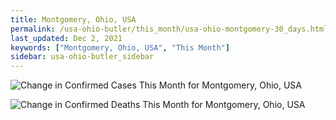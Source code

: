 ```yaml
---
title: Montgomery, Ohio, USA
permalink: /usa-ohio-butler/this_month/usa-ohio-montgomery-30_days.html
last_updated: Dec 2, 2021
keywords: ["Montgomery, Ohio, USA", "This Month"]
sidebar: usa-ohio-butler_sidebar
---
```


![Change in Confirmed Cases This Month for Montgomery, Ohio, USA](/covid_tracker/images/graphs/usa-ohio-montgomery-delta_confirmed-30_days_graph.png)

![Change in Confirmed Deaths This Month for Montgomery, Ohio, USA](/covid_tracker/images/graphs/usa-ohio-montgomery-delta_deaths-30_days_graph.png)
